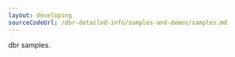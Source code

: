 ```yaml
---
layout: developing
sourceCodeUrl: /dbr-detailed-info/samples-and-demos/samples.md
---
```


dbr samples.
